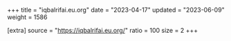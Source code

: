 +++
title = "iqbalrifai.eu.org"
date = "2023-04-17"
updated = "2023-06-09"
weight = 1586

[extra]
source = "https://iqbalrifai.eu.org/"
ratio = 100
size = 2
+++
